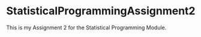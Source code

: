 # StatisticalProgrammingAssignment2
This is my Assignment 2 for the Statistical Programming Module.
